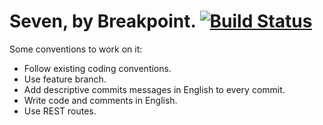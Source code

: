 # Seven, by Breakpoint. [![Build Status](https://travis-ci.org/gonzaloescobar/Seven.svg?branch=master)](https://travis-ci.org/gonzaloescobar/Seven)

Some conventions to work on it:

* Follow existing coding conventions.
* Use feature branch.
* Add descriptive commits messages in English to every commit.
* Write code and comments in English.
* Use REST routes.
